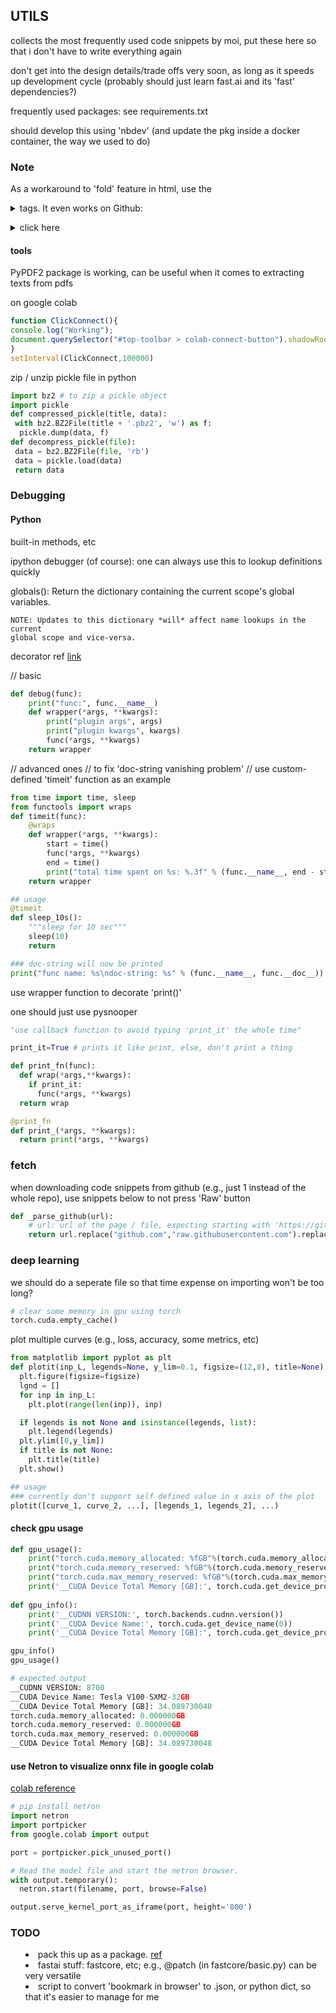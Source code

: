 ## UTILS

collects the most frequently used code snippets by moi, 
put these here so that i don't have to write everything
again

don't get into the design details/trade offs very soon,
as long as it speeds up development cycle (probably
should just learn fast.ai and its 'fast' dependencies?)

frequently used packages: see requirements.txt

should develop this using 'nbdev' (and update the pkg 
inside a docker container, the way we used to do)

### Note
As a workaround to 'fold' feature in html, use the <details> and <summary> tags. It even works on Github:
<details>
<summary>click here</summary>
made you look.

(code example here, but let's not get recursive!)
</details>

#### tools

PyPDF2 package is working, can be useful when it comes to extracting texts from pdfs

on google colab
```javascript
function ClickConnect(){
console.log("Working");
document.querySelector("#top-toolbar > colab-connect-button").shadowRoot.querySelector("#connect").click();
}
setInterval(ClickConnect,100000)
```

zip / unzip pickle file in python
```python
import bz2 # to zip a pickle object
import pickle
def compressed_pickle(title, data):
 with bz2.BZ2File(title + '.pbz2', 'w') as f:
  pickle.dump(data, f)
def decompress_pickle(file):
 data = bz2.BZ2File(file, 'rb')
 data = pickle.load(data)
 return data
```

### Debugging

#### Python

built-in methods, etc

ipython debugger (of course): one can always use this to lookup definitions quickly

globals(): Return the dictionary containing the current scope's global variables.

    NOTE: Updates to this dictionary *will* affect name lookups in the current
    global scope and vice-versa.

decorator
ref [link](https://myapollo.com.tw/blog/python-decorator-tutorial/?fbclid=IwAR117iqq2OBvH3AiROpI_zThUBrm54_5NJm-5Nb547gS_JsBUdwBwM7TU0g)

// basic
```python
def debug(func):
    print("func:", func.__name__)
    def wrapper(*args, **kwargs):
        print("plugin args", args)
        print("plugin kwargs", kwargs)
        func(*args, **kwargs)
    return wrapper
```

// advanced ones
// to fix 'doc-string vanishing problem'
// use custom-defined 'timeit' function as an example
```python
from time import time, sleep
from functools import wraps
def timeit(func):
    @wraps
    def wrapper(*args, **kwargs):
        start = time()
        func(*args, **kwargs)
        end = time()
        print("total time spent on %s: %.3f" % (func.__name__, end - start))
    return wrapper

## usage
@timeit
def sleep_10s():
    """sleep for 10 sec"""
    sleep(10)
    return

### doc-string will now be printed
print("func name: %s\ndoc-string: %s" % (func.__name__, func.__doc__))
```

use wrapper function to decorate 'print()'

one should just use pysnooper

```python
"use callback function to avoid typing 'print_it' the whole time"

print_it=True # prints it like print, else, don't print a thing

def print_fn(func):
  def wrap(*args,**kwargs):
    if print_it:
      func(*args, **kwargs)
  return wrap

@print_fn
def print_(*args, **kwargs):
  return print(*args, **kwargs)
```

### fetch

when downloading code snippets from github (e.g., just 1 instead of the whole repo), use snippets below to not press 'Raw' button
```python
def _parse_github(url):
    # url: url of the page / file, expecting starting with 'https://github.com/...'
    return url.replace("github.com","raw.githubusercontent.com").replace("/blob", "")
```

### deep learning

we should do a seperate file so that time expense on importing won't be too long?

```python
# clear some memory in gpu using torch
torch.cuda.empty_cache()

```

plot multiple curves (e.g., loss, accuracy, some metrics, etc)

```python
from matplotlib import pyplot as plt
def plotit(inp_L, legends=None, y_lim=0.1, figsize=(12,8), title=None):
  plt.figure(figsize=figsize)
  lgnd = []
  for inp in inp_L:
    plt.plot(range(len(inp)), inp)

  if legends is not None and isinstance(legends, list):
    plt.legend(legends)
  plt.ylim([0,y_lim])
  if title is not None:
    plt.title(title)
  plt.show()

## usage
### currently don't support self defined value in x axis of the plot
plotit([curve_1, curve_2, ...], [legends_1, legends_2], ...)

```
#### check gpu usage

```python
def gpu_usage():
    print("torch.cuda.memory_allocated: %fGB"%(torch.cuda.memory_allocated(0)/1073741824))
    print("torch.cuda.memory_reserved: %fGB"%(torch.cuda.memory_reserved(0)/1073741824))
    print("torch.cuda.max_memory_reserved: %fGB"%(torch.cuda.max_memory_reserved(0)/1073741824))
    print('__CUDA Device Total Memory [GB]:', torch.cuda.get_device_properties(0).total_memory/1e9)
    
def gpu_info():
    print('__CUDNN VERSION:', torch.backends.cudnn.version())
    print('__CUDA Device Name:', torch.cuda.get_device_name(0))
    print('__CUDA Device Total Memory [GB]:', torch.cuda.get_device_properties(0).total_memory/1e9)

gpu_info()
gpu_usage()

# expected output
__CUDNN VERSION: 8700
__CUDA Device Name: Tesla V100-SXM2-32GB
__CUDA Device Total Memory [GB]: 34.089730048
torch.cuda.memory_allocated: 0.000000GB
torch.cuda.memory_reserved: 0.000000GB
torch.cuda.max_memory_reserved: 0.000000GB
__CUDA Device Total Memory [GB]: 34.089730048
```


#### use Netron to visualize onnx file in google colab
[colab reference](https://colab.research.google.com/gist/blois/227d21df87fe8a390c2a23a93b3726f0/netron.ipynb#scrollTo=6SgpdxueV27d)
```python
# pip install netron
import netron
import portpicker
from google.colab import output

port = portpicker.pick_unused_port()

# Read the model file and start the netron browser.
with output.temporary():
  netron.start(filename, port, browse=False)

output.serve_kernel_port_as_iframe(port, height='800')
```


### TODO
- pack this up as a package. [ref](https://packaging.python.org/en/latest/tutorials/packaging-projects/)
- fastai stuff: fastcore, etc; e.g., @patch (in fastcore/basic.py) can be very versatile
- script to convert 'bookmark in browser' to .json, or python dict, so that it's easier to manage for me

